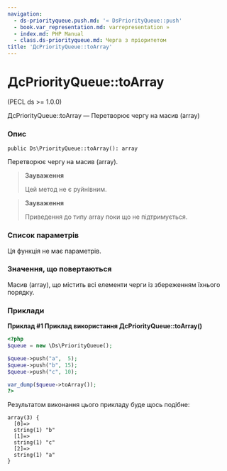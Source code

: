 ```yaml
---
navigation:
  - ds-priorityqueue.push.md: '« DsPriorityQueue::push'
  - book.var_representation.md: varrepresentation »
  - index.md: PHP Manual
  - class.ds-priorityqueue.md: Черга з пріоритетом
title: 'ДсPriorityQueue::toArray'
---
```

# ДсPriorityQueue::toArray

(PECL ds >= 1.0.0)

ДсPriorityQueue::toArray — Перетворює чергу на масив (array)

### Опис

```methodsynopsis
public Ds\PriorityQueue::toArray(): array
```

Перетворює чергу на масив (array).

> **Зауваження**
> 
> Цей метод не є руйнівним.

> **Зауваження**
> 
> Приведення до типу array поки що не підтримується.

### Список параметрів

Ця функція не має параметрів.

### Значення, що повертаються

Масив (array), що містить всі елементи черги із збереженням їхнього порядку.

### Приклади

**Приклад #1 Приклад використання **ДсPriorityQueue::toArray()****

```php
<?php
$queue = new \Ds\PriorityQueue();

$queue->push("a",  5);
$queue->push("b", 15);
$queue->push("c", 10);

var_dump($queue->toArray());
?>
```

Результатом виконання цього прикладу буде щось подібне:

```
array(3) {
  [0]=>
  string(1) "b"
  [1]=>
  string(1) "c"
  [2]=>
  string(1) "a"
}
```
